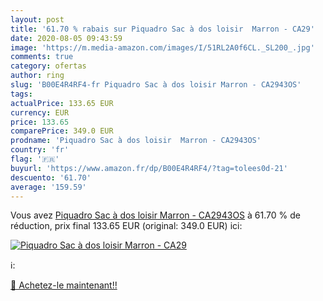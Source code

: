 ```yaml
---
layout: post
title: '61.70 % rabais sur Piquadro Sac à dos loisir  Marron - CA29'
date: 2020-08-05 09:43:59
image: 'https://m.media-amazon.com/images/I/51RL2A0f6CL._SL200_.jpg'
comments: true
category: ofertas
author: ring
slug: 'B00E4R4RF4-fr Piquadro Sac à dos loisir Marron - CA2943OS'
tags: 
actualPrice: 133.65 EUR
currency: EUR
price: 133.65
comparePrice: 349.0 EUR
prodname: 'Piquadro Sac à dos loisir  Marron - CA2943OS'
country: 'fr'
flag: '🇫🇷'
buyurl: 'https://www.amazon.fr/dp/B00E4R4RF4/?tag=tolees0d-21'
descuento: '61.70'
average: '159.59'
---
```


Vous avez [Piquadro Sac à dos loisir  Marron - CA2943OS](https://www.amazon.fr/dp/B00E4R4RF4/?tag=tolees0d-21)  à  61.70 % de réduction, prix final  133.65 EUR (original: 349.0 EUR) ici:

[![Piquadro Sac à dos loisir  Marron - CA29](https://m.media-amazon.com/images/I/51RL2A0f6CL._SL200_.jpg)](https://www.amazon.fr/dp/B00E4R4RF4/?tag=tolees0d-21)

ℹ️:


[🛒 Achetez-le maintenant!!](https://www.amazon.fr/dp/B00E4R4RF4/?tag=tolees0d-21)
